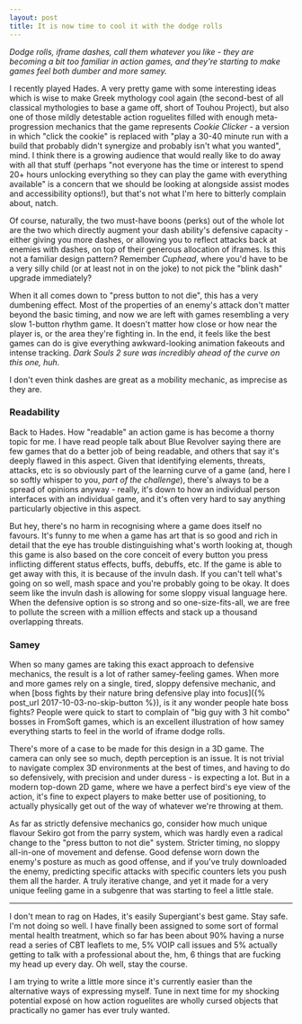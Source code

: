 ```yaml
---
layout: post
title: It is now time to cool it with the dodge rolls
---
```

*Dodge rolls, iframe dashes, call them whatever you like - they are becoming a bit too familiar in action games, and they're starting to make games feel both dumber and more samey.*

I recently played Hades. A very pretty game with some interesting ideas which is wise to make Greek mythology cool again (the second-best of all classical mythologies to base a game off, short of Touhou Project), but also one of those mildly detestable action roguelites filled with enough meta-progression mechanics that the game represents *Cookie Clicker* - a version in which "click the cookie" is replaced with "play a 30-40 minute run with a build that probably didn't synergize and probably isn't what you wanted", mind. I think there is a growing audience that would really like to do away with all that stuff (perhaps "not everyone has the time or interest to spend 20+ hours unlocking everything so they can play the game with everything available" is a concern that we should be looking at alongside assist modes and accessibility options!), but that's not what I'm here to bitterly complain about, natch.

Of course, naturally, the two must-have boons (perks) out of the whole lot are the two which directly augment your dash ability's defensive capacity - either giving you more dashes, or allowing you to reflect attacks back at enemies with dashes, on top of their generous allocation of iframes. Is this not a familiar design pattern? Remember *Cuphead*, where you'd have to be a very silly child (or at least not in on the joke) to not pick the "blink dash" upgrade immediately?

When it all comes down to "press button to not die", this has a very dumbening effect. Most of the properties of an enemy's attack don't matter beyond the basic timing, and now we are left with games resembling a very slow 1-button rhythm game. It doesn't matter how close or how near the player is, or the area they're fighting in. In the end, it feels like the best games can do is give everything awkward-looking animation fakeouts and intense tracking. *Dark Souls 2 sure was incredibly ahead of the curve on this one, huh.*

I don't even think dashes are great as a mobility mechanic, as imprecise as they are.

### Readability

Back to Hades. How "readable" an action game is has become a thorny topic for me. I have read people talk about Blue Revolver saying there are few games that do a better job of being readable, and others that say it's deeply flawed in this aspect. Given that identifying elements, threats, attacks, etc is so obviously part of the learning curve of a game (and, here I so softly whisper to you, *part of the challenge*), there's always to be a spread of opinions anyway - really, it's down to how an individual person interfaces with an individual game, and it's often very hard to say anything particularly objective in this aspect.

But hey, there's no harm in recognising where a game does itself no favours. It's funny to me when a game has art that is so good and rich in detail that the eye has trouble distinguishing what's worth looking at, though this game is also based on the core conceit of every button you press inflicting different status effects, buffs, debuffs, etc. If the game is able to get away with this, it is because of the invuln dash. If you can't tell what's going on so well, mash space and you're probably going to be okay. It does seem like the invuln dash is allowing for some sloppy visual language here. When the defensive option is so strong and so one-size-fits-all, we are free to pollute the screen with a million effects and stack up a thousand overlapping threats.

### Samey

When so many games are taking this exact approach to defensive mechanics, the result is a lot of rather samey-feeling games. When more and more games rely on a single, tired, sloppy defensive mechanic, and when [boss fights by their nature bring defensive play into focus]({% post_url 2017-10-03-no-skip-button %}), is it any wonder people hate boss fights? People were quick to start to complain of "big guy with 3 hit combo" bosses in FromSoft games, which is an excellent illustration of how samey everything starts to feel in the world of iframe dodge rolls.

There's more of a case to be made for this design in a 3D game. The camera can only see so much, depth perception is an issue. It is not trivial to navigate complex 3D environments at the best of times, and having to do so defensively, with precision and under duress - is expecting a lot. But in a modern top-down 2D game, where we have a perfect bird's eye view of the action, it's fine to expect players to make better use of positioning, to actually physically get out of the way of whatever we're throwing at them.

As far as strictly defensive mechanics go, consider how much unique flavour Sekiro got from the parry system, which was hardly even a radical change to the "press button to not die" system. Stricter timing, no sloppy all-in-one of movement and defense. Good defense worn down the enemy's posture as much as good offense, and if you've truly downloaded the enemy, predicting specific attacks with specific counters lets you push them all the harder. A truly iterative change, and yet it made for a very unique feeling game in a subgenre that was starting to feel a little stale.

***

I don't mean to rag on Hades, it's easily Supergiant's best game. Stay safe. I'm not doing so well. I have finally been assigned to some sort of formal mental health treatment, which so far has been about 90% having a nurse read a series of CBT leaflets to me, 5% VOIP call issues and 5% actually getting to talk with a professional about the, hm, 6 things that are fucking my head up every day. Oh well, stay the course.

I am trying to write a little more since it's currently easier than the alternative ways of expressing myself. Tune in next time for my shocking potential exposé on how action roguelites are wholly cursed objects that practically no gamer has ever truly wanted.